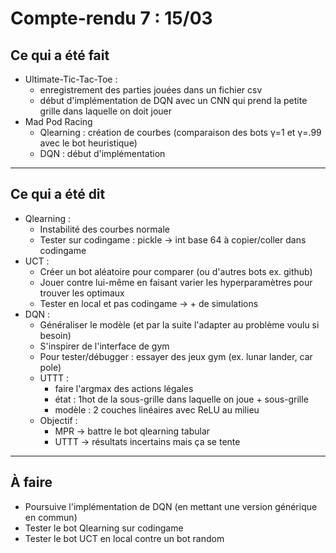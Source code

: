 # Compte-rendu 7 : 15/03

## Ce qui a été fait

- Ultimate-Tic-Tac-Toe :
    - enregistrement des parties jouées dans un fichier csv
    - début d'implémentation de DQN avec un CNN qui prend la petite grille dans laquelle on doit jouer
- Mad Pod Racing
  - Qlearning : création de courbes (comparaison des bots &gamma;=1 et &gamma;=.99 avec le bot heuristique)
  - DQN : début d'implémentation
---

## Ce qui a été dit

- Qlearning : 
  - Instabilité des courbes normale
  - Tester sur codingame : pickle &rarr; int base 64 à copier/coller dans codingame
- UCT :
  - Créer un bot aléatoire pour comparer (ou d'autres bots ex. github)
  - Jouer contre lui-même en faisant varier les hyperparamètres pour trouver les optimaux
  - Tester en local et pas codingame &rarr; + de simulations
- DQN :
  - Généraliser le modèle (et par la suite l'adapter au problème voulu si besoin)
  - S'inspirer de l'interface de gym
  - Pour tester/débugger : essayer des jeux gym (ex. lunar lander, car pole)
  - UTTT :
    - faire l'argmax des actions légales
    - état : 1hot de la sous-grille dans laquelle on joue + sous-grille
    - modèle : 2 couches linéaires avec ReLU au milieu
  - Objectif :
    - MPR &rarr; battre le bot qlearning tabular
    - UTTT &rarr; résultats incertains mais ça se tente

---

## À faire

- Poursuive l'implémentation de DQN (en mettant une version générique en commun)
- Tester le bot Qlearning sur codingame
- Tester le bot UCT en local contre un bot random 

